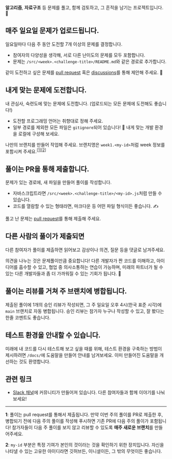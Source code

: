 **알고리즘**, **자료구조** 등 문제를 풀고, 함께 검토하고, 그 흔적을 남기는 프로젝트입니다. :paw_prints:

## 매주 일요일 문제가 업로드됩니다.

일요일마다 다음 주 동안 도전할 7개 이상의 문제를 결정합니다.

- 참여자의 다양성을 생각해, 서로 다른 난이도의 문제를 모두 포함합니다.
- 문제는 `/src/<week>.<challenge-title>/README.md`와 같은 경로로 추가합니다.

같이 도전하고 싶은 문제를 [pull request](https://github.com/smh-algorithms/algorithms/compare) 혹은 [discussions](https://github.com/smh-algorithms/algorithms/discussions/new)를 통해 제안해 주세요. :blossom:

## 내게 맞는 문제에 도전합니다.

내 관심사, 숙련도에 맞는 문제에 도전합니다. (업로드되는 모든 문제에 도전해도 좋습니다!)

- 도전할 프로그래밍 언어는 취향대로 정해 주세요.
- 일부 경로를 제외한 모든 파일은 `gitignore`되어 있습니다! :clap: 내게 맞는 개발 환경을 로컬에 구성해 보세요.

나만의 브랜치를 만들어 작업해 주세요. 브랜치명은 `week1.<my-id>`처럼 week 정보를 포함시켜 주세요.<sup>[[1]](#ref_branch_per_week)</sup><sup>[[2]](#ref_branch_my_id)</sup>

## 풀이는 PR을 통해 제출합니다.

문제가 있는 경로에, 새 파일을 만들어 풀이를 작성합니다.

- 자바스크립트라면 `/src/<week>.<challenge-title>/<my-id>.js`처럼 만들 수 있습니다.
- 코드를 열람할 수 있는 형태라면, 마크다운 등 어떤 파일 형식이든 좋습니다. :writing_hand:

풀고 난 문제는 [pull request](https://github.com/smh-algorithms/algorithms/compare)를 통해 제출해 주세요.

## 다른 사람의 풀이가 제출되면

다른 참여자가 풀이를 제출하면 읽어보고 감상이나 의견, 질문 등을 댓글로 남겨주세요.

의견을 나누는 것은 문제풀이만큼 중요합니다! 다른 개발자가 짠 코드를 이해하고, 아이디어를 흡수할 수 있고, 협업 중 의사소통하는 연습이 가능하며, 미래의 파트너가 될 수 있는 다른 개발자들과 좀 더 가까워질 수 있는 기회가 됩니다. :beers:

## 풀이는 리뷰를 거쳐 주 브랜치에 병합됩니다.

제출된 풀이에 1개의 승인 리뷰가 작성되면, 그 주 일요일 오후 4시(한국 표준 시각)에 `main` 브랜치로 자동 병합됩니다. 승인 리뷰는 참가자 누구나 작성할 수 있고, 잘 봤다는 한줄 코멘트도 좋습니다.

## 테스트 환경을 안내할 수 있습니다.

미래에 내 코드를 다시 테스트해 보고 싶을 때를 위해, 테스트 환경을 구축하는 방법이 제시하려면 `/docs/`에 도움말을 만들어 안내를 남겨보세요. 이미 만들어진 도움말을 개선하는 것도 환영합니다.

## 관련 링크

- [Slack 채널](smcalgos.slack.com)에 커뮤니티가 만들어져 있습니다. 다른 참여자들과 함께 이야기를 나눠 보세요!

<!-- ALL-CONTRIBUTORS-LIST:START - Do not remove or modify this section -->
<!-- ALL-CONTRIBUTORS-LIST:END -->

---

<b id="ref_branch_per_week">1</b>: 풀이는 pull request를 통해서 제출됩니다. 만약 이번 주의 풀이를 PR로 제출한 후, 병합되기 전에 다음 주의 풀이를 작성해 푸시하면 기존 PR에 다음 주의 풀이가 포함됩니다! 참가자들이 다음 주 풀이를 보지 않고 리뷰할 수 있도록 **매주 새로운 브랜치**를 만들어주세요.

<b id="ref_branch_my_id">2</b>: `my-id` 부분은 특정 기여가 본인의 것이라는 것을 확인하기 위한 장치입니다. 자신을 나타낼 수 있는 고유한 아이디라면 깃허브든, 이니셜이든, 그 밖의 무엇이든 좋습니다.
